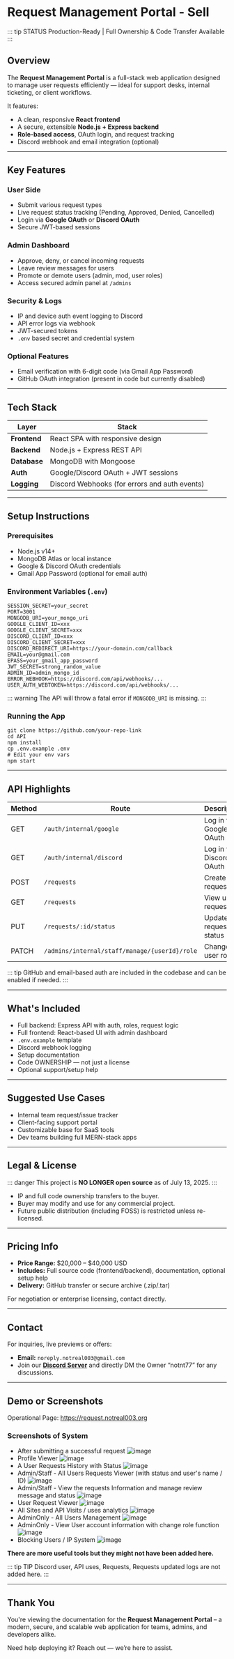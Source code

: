# Request Management Portal - Sell

::: tip STATUS
Production-Ready | Full Ownership & Code Transfer Available
:::

## Overview

The **Request Management Portal** is a full-stack web application designed to manage user requests efficiently — ideal for support desks, internal ticketing, or client workflows.

It features:
- A clean, responsive **React frontend**
- A secure, extensible **Node.js + Express backend**
- **Role-based access**, OAuth login, and request tracking
- Discord webhook and email integration (optional)

---

## Key Features

### User Side
- Submit various request types
- Live request status tracking (Pending, Approved, Denied, Cancelled)
- Login via **Google OAuth** or **Discord OAuth**
- Secure JWT-based sessions

### Admin Dashboard
- Approve, deny, or cancel incoming requests
- Leave review messages for users
- Promote or demote users (admin, mod, user roles)
- Access secured admin panel at `/admins`

### Security & Logs
- IP and device auth event logging to Discord
- API error logs via webhook
- JWT-secured tokens
- `.env` based secret and credential system

### Optional Features
- Email verification with 6-digit code (via Gmail App Password)
- GitHub OAuth integration (present in code but currently disabled)

---

## Tech Stack

| Layer       | Stack                                       |
|-------------|----------------------------------------------|
| **Frontend**| React SPA with responsive design             |
| **Backend** | Node.js + Express REST API                   |
| **Database**| MongoDB with Mongoose                        |
| **Auth**    | Google/Discord OAuth + JWT sessions          |
| **Logging** | Discord Webhooks (for errors and auth events)|

---

## Setup Instructions

### Prerequisites

- Node.js v14+
- MongoDB Atlas or local instance
- Google & Discord OAuth credentials
- Gmail App Password (optional for email auth)

### Environment Variables (`.env`)

```
SESSION_SECRET=your_secret
PORT=3001
MONGODB_URI=your_mongo_uri
GOOGLE_CLIENT_ID=xxx
GOOGLE_CLIENT_SECRET=xxx
DISCORD_CLIENT_ID=xxx
DISCORD_CLIENT_SECRET=xxx
DISCORD_REDIRECT_URI=https://your-domain.com/callback
EMAIL=your@gmail.com
EPASS=your_gmail_app_password
JWT_SECRET=strong_random_value
ADMIN_ID=admin_mongo_id
ERROR_WEBHOOK=https://discord.com/api/webhooks/...
USER_AUTH_WEBTOKEN=https://discord.com/api/webhooks/...
```

::: warning
The API will throw a fatal error if `MONGODB_URI` is missing.
:::

### Running the App

```
git clone https://github.com/your-repo-link
cd API
npm install
cp .env.example .env
# Edit your env vars
npm start
```

---

## API Highlights

| Method | Route                                          | Description             |
|--------|------------------------------------------------|-------------------------|
| GET    | `/auth/internal/google`                        | Log in via Google OAuth |
| GET    | `/auth/internal/discord`                       | Log in via Discord OAuth|
| POST   | `/requests`                                    | Create new request      |
| GET    | `/requests`                                    | View user's requests    |
| PUT    | `/requests/:id/status`                         | Update request status   |
| PATCH  | `/admins/internal/staff/manage/{userId}/role`  | Change user role        |

::: tip
GitHub and email-based auth are included in the codebase and can be enabled if needed.
:::

---

## What's Included

- Full backend: Express API with auth, roles, request logic
- Full frontend: React-based UI with admin dashboard
- `.env.example` template
- Discord webhook logging
- Setup documentation
- Code OWNERSHIP — not just a license
- Optional support/setup help

---

## Suggested Use Cases

- Internal team request/issue tracker
- Client-facing support portal
- Customizable base for SaaS tools
- Dev teams building full MERN-stack apps

---

## Legal & License

::: danger
This project is **NO LONGER open source** as of July 13, 2025.
:::

- IP and full code ownership transfers to the buyer.
- Buyer may modify and use for any commercial project.
- Future public distribution (including FOSS) is restricted unless re-licensed.

---

## Pricing Info

- **Price Range:** $20,000 – $40,000 USD  
- **Includes:** Full source code (frontend/backend), documentation, optional setup help  
- **Delivery:** GitHub transfer or secure archive (.zip/.tar)

For negotiation or enterprise licensing, contact directly.

---

## Contact

For inquiries, live previews or offers:

- **Email:** `noreply.notreal003@gmail.com`
- Join our **[Discord Server](https://notreal003.org/discord)** and directly DM the Owner “notnt77” for any discussions.

---

## Demo or Screenshots

Operational Page: https://request.notreal003.org

### Screenshots of System
- After submitting a successful request
![image](IMG_2946.jpeg)
- Profile Viewer
![image](IMG_2947.jpeg)
- A User Requests History with Status
![image](IMG_2948.jpeg)
- Admin/Staff - All Users Requests Viewer (with status and user's name / ID)
![image](IMG_2949.jpeg)
- Admin/Staff - View the requests Information and manage review message and status
![image](IMG_2950.jpeg)
- User Request Viewer
![image](IMG_2951.jpeg)
- All Sites and API Visits / uses analytics
![image](IMG_2952.jpeg)
- AdminOnly - All Users Management
![image](IMG_2953.jpeg)
- AdminOnly - View User account information with change role function
![image](IMG_2954.jpeg)
- Blocking Users / IP System
![image](IMG_2955.jpeg)

**There are more useful tools but they might not have been added here.**

::: tip TIP
Discord user, API uses, Requests, Requests updated logs are not added here.
:::

---

## Thank You

You're viewing the documentation for the **Request Management Portal** – a modern, secure, and scalable web application for teams, admins, and developers alike.

Need help deploying it? Reach out — we’re here to assist.
